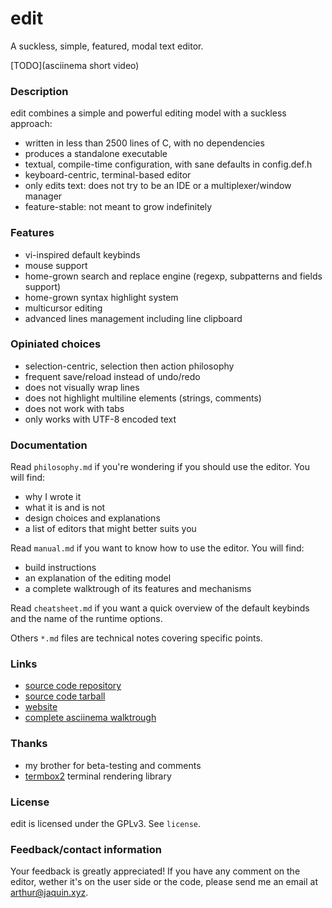 # edit

A suckless, simple, featured, modal text editor.

[TODO](asciinema short video)

### Description

edit combines a simple and powerful editing model with a suckless approach:

- written in less than 2500 lines of C, with no dependencies
- produces a standalone executable
- textual, compile-time configuration, with sane defaults in config.def.h
- keyboard-centric, terminal-based editor
- only edits text: does not try to be an IDE or a multiplexer/window manager
- feature-stable: not meant to grow indefinitely

### Features

- vi-inspired default keybinds
- mouse support
- home-grown search and replace engine (regexp, subpatterns and fields support)
- home-grown syntax highlight system
- multicursor editing
- advanced lines management including line clipboard

### Opiniated choices

- selection-centric, selection then action philosophy
- frequent save/reload instead of undo/redo
- does not visually wrap lines
- does not highlight multiline elements (strings, comments)
- does not work with tabs
- only works with UTF-8 encoded text

### Documentation

Read `philosophy.md` if you're wondering if you should use the editor. You will
find:
- why I wrote it
- what it is and is not
- design choices and explanations
- a list of editors that might better suits you

Read `manual.md` if you want to know how to use the editor. You will find:
- build instructions
- an explanation of the editing model
- a complete walktrough of its features and mechanisms

Read `cheatsheet.md` if you want a quick overview of the default keybinds and
the name of the runtime options.

Others `*.md` files are technical notes covering specific points.

### Links

- [source code repository]()
- [source code tarball]()
- [website]()
- [complete asciinema walktrough]()

### Thanks

- my brother for beta-testing and comments
- [termbox2](https://github.com/termbox/termbox2) terminal rendering library

### License

edit is licensed under the GPLv3. See `license`.

### Feedback/contact information

Your feedback is greatly appreciated! If you have any comment on the editor,
wether it's on the user side or the code, please send me an email at
arthur@jaquin.xyz.
